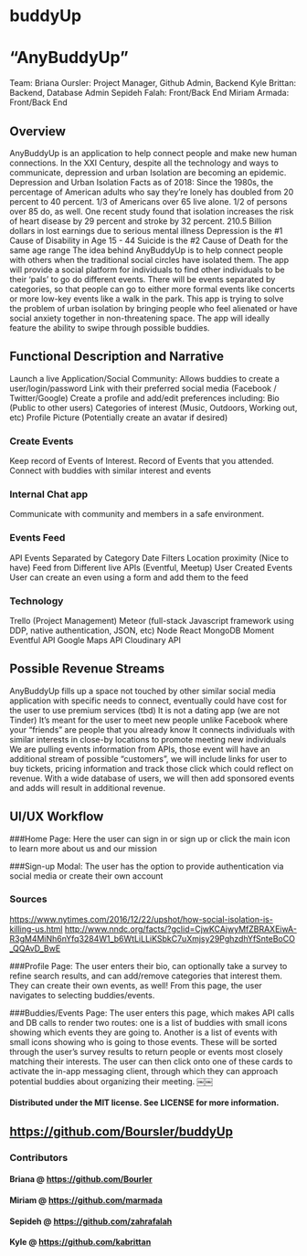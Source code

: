 # buddyUp

# “AnyBuddyUp”

Team:
Briana Oursler: Project Manager, Github Admin, Backend
Kyle Brittan: Backend, Database Admin
Sepideh Falah: Front/Back End
Miriam Armada: Front/Back End

## Overview

AnyBuddyUp is an application to help connect people and make new human connections. In the XXI Century, despite all the technology and ways to communicate, depression and urban Isolation are becoming an epidemic.
Depression and Urban Isolation Facts as of 2018:
Since the 1980s, the percentage of American adults who say they’re lonely has doubled from 20 percent to 40 percent.
1/3 of Americans over 65 live alone.
1/2 of persons over 85 do, as well.
One recent study found that isolation increases the risk of heart disease by 29 percent and stroke by 32 percent.
210.5 Billion dollars in lost earnings due to serious mental illness
Depression is the #1 Cause of Disability in Age 15 - 44
Suicide is the #2 Cause of Death for the same age range
The idea behind AnyBuddyUp is to help connect people with others when the traditional social circles have isolated them.
The app will provide a social platform for individuals to find other individuals to be their ‘pals’ to go do different events. There will be events separated by categories, so that people can go to either more formal events like concerts or more low-key events like a walk in the park. This app is trying to solve the problem of urban isolation by bringing people who feel alienated or have social anxiety together in non-threatening space. The app will ideally feature the ability to swipe through possible buddies.

## Functional Description and Narrative

Launch a live Application/Social Community:
Allows buddies to create a user/login/password
Link with their preferred social media (Facebook / Twitter/Google)
Create a profile and add/edit preferences including:
Bio (Public to other users)
Categories of interest (Music, Outdoors, Working out, etc)
Profile Picture (Potentially create an avatar if desired)

### Create Events
Keep record of Events of Interest.
Record of Events that you attended.
Connect with buddies with similar interest and events
### Internal Chat app
Communicate with community and members in a safe environment.

### Events Feed
API Events
Separated by Category
Date Filters
Location proximity (Nice to have)
Feed from Different live APIs (Eventful, Meetup)
User Created Events
User can create an even using a form and add them to the feed

### Technology
Trello (Project Management)
Meteor (full-stack Javascript framework using DDP, native authentication, JSON, etc)
Node
React
MongoDB
Moment
Eventful API
Google Maps API
Cloudinary API

## Possible Revenue Streams

AnyBuddyUp fills up a space not touched by other similar social media application with specific needs to connect, eventually could have cost for the user to use premium services (tbd)
It is not a dating app (we are not Tinder)
It’s meant for the user to meet new people unlike Facebook where your “friends” are people that you already know
It connects individuals with similar interests in close-by locations to promote meeting new individuals
We are pulling events information from APIs, those event will have an additional stream of possible “customers”, we will include links for user to buy tickets, pricing information and track those click which could reflect on revenue.
With a wide database of users, we will then add sponsored events and adds will result in additional revenue.

## UI/UX Workflow
###Home Page:
Here the user can sign in or sign up or click the main icon to learn more about us and our mission

###Sign-up Modal:
The user has the option to provide authentication via social media or create their own account


### Sources
https://www.nytimes.com/2016/12/22/upshot/how-social-isolation-is-killing-us.html
http://www.nndc.org/facts/?gclid=CjwKCAjwyMfZBRAXEiwA-R3gM4MiNh6nYfq3284W1_b6WtLiLLiKSbkC7uXmjsy29PghzdhYfSnteBoCO_QQAvD_BwE

###Profile Page:
The user enters their bio, can optionally take a survey to refine search results, and can add/remove categories that interest them. They can create their own events, as well! From this page, the user navigates to selecting buddies/events.

###Buddies/Events Page:
The user enters this page, which makes API calls and DB calls to render two routes: one is a list of buddies with small icons showing which events they are going to. Another is a list of events with small icons showing who is going to those events. These will be sorted through the user’s survey results to return people or events most closely matching their interests. The user can then click onto one of these cards to activate the in-app messaging client, through which they can approach potential buddies about organizing their meeting.
￼￼
#### Distributed under the MIT license. See LICENSE for more information.

## https://github.com/Boursler/buddyUp

### Contributors
#### Briana @ https://github.com/Bourler

#### Miriam @ https://github.com/marmada

#### Sepideh @ https://github.com/zahrafalah

#### Kyle @ https://github.com/kabrittan
